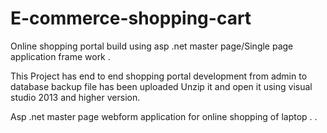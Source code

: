 # E-commerce-shopping-cart
Online shopping portal build using asp .net master page/Single page application  frame work .

This Project has end to end shopping portal development from admin to database backup file has been uploaded
Unzip it and open it using visual studio 2013 and higher version.

Asp .net master page  webform application for online shopping of laptop .
.
  

